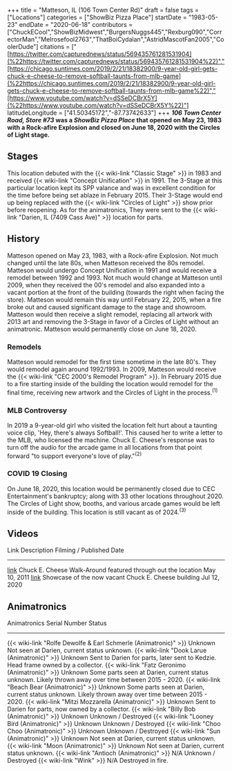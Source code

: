 +++
title = "Matteson, IL (106 Town Center Rd)"
draft = false
tags = ["Locations"]
categories = ["ShowBiz Pizza Place"]
startDate = "1983-05-23"
endDate = "2020-06-18"
contributors = ["ChuckECool","ShowBizMidwest","BurgersNuggs445","Rexburg090","CorrectorMan","Melrosefool2763","ThatBoiCydalan","AstridMascotFan2005","CoolerDude"]
citations = ["[https://twitter.com/capturednews/status/569435761281531904](%22https://twitter.com/capturednews/status/569435761281531904%22)","[https://chicago.suntimes.com/2019/2/21/18382900/9-year-old-girl-gets-chuck-e-cheese-to-remove-softball-taunts-from-mlb-game](%22https://chicago.suntimes.com/2019/2/21/18382900/9-year-old-girl-gets-chuck-e-cheese-to-remove-softball-taunts-from-mlb-game%22)","[https://www.youtube.com/watch?v=dSSeDCBrX5Y](%22https://www.youtube.com/watch?v=dSSeDCBrX5Y%22)"]
latitudeLongitude = ["41.50345172","-87.73742633"]
+++
***106 Town Center Road, Store #73* was a *ShowBiz Pizza Place* that opened on May 23, 1983 with a Rock-afire Explosion and closed on June 18, 2020 with the Circles of Light stage.**

## Stages

This location debuted with the {{< wiki-link "Classic Stage" >}} in 1983 and received {{< wiki-link "Concept Unification" >}} in 1991. The 3-Stage at this particular location kept its SPP valance and was in excellent condition for the time before being set ablaze in February 2015. Their 3-Stage would end up being replaced with the {{< wiki-link "Circles of Light" >}} show prior before reopening. As for the animatronics, They were sent to the {{< wiki-link "Darien, IL (7409 Cass Ave)" >}} location for parts.

## History

Matteson opened on May 23, 1983, with a Rock-afire Explosion. Not much changed until the late 80s, when Matteson received the 80s remodel. Matteson would undergo Concept Unification in 1991 and would receive a remodel between 1992 and 1993. Not much would change at Matteson until 2009, when they received the 00's remodel and also expanded into a vacant portion at the front of the building (towards the right when facing the store). Matteson would remain this way until February 22, 2015, when a fire broke out and caused significant damage to the stage and showroom. Matteson would then receive a slight remodel, replacing all artwork with 2013 art and removing the 3-Stage in favor of a Circles of Light without an animatronic. Matteson would permanently close on June 18, 2020.

### Remodels

Matteson would remodel for the first time sometime in the late 80's. They would remodel again around 1992/1993. In 2009, Matteson would receive the {{< wiki-link "CEC 2000's Remodel Program" >}}. In February 2015 due to a fire starting inside of the building the location would remodel for the final time, receiving new artwork and the Circles of Light in the process.<sup>(1)</sup>

### MLB Controversy

In 2019 a 9-year-old girl who visited the location felt hurt about a taunting voice clip, 'Hey, there's always Softball!'. This caused her to write a letter to the MLB, who licensed the machine. Chuck E. Cheese's response was to turn off the audio for the arcade game in all locations from that point forward "to support everyone's love of play."<sup>(2)</sup>

### COVID 19 Closing

On June 18, 2020, this location would be permanently closed due to CEC Entertainment's bankruptcy; along with 33 other locations throughout 2020. The Circles of Light show, booths, and various arcade games would be left inside of the building. This location is still vacant as of 2024.<sup>(3)</sup>

## Videos

  Link                                                  Description                                                     Filming / Published Date
  ----------------------------------------------------- --------------------------------------------------------------- --------------------------
  [link](https://www.youtube.com/watch?v=Hr8T5Wd6vlk)   Chuck E. Cheese Walk-Around featured through out the location   May 10, 2011
  [link](https://www.youtube.com/watch?v=dSSeDCBrX5Y)   Showcase of the now vacant Chuck E. Cheese building             Jul 12, 2020

## Animatronics

  Animatronics                                                          Serial Number   Status
  --------------------------------------------------------------------- --------------- ------------------------------------------------------------------------------------------------------
  {{< wiki-link "Rolfe Dewolfe & Earl Schmerle (Animatronic)" >}}   Unknown         Not seen at Darien, current status unknown.
  {{< wiki-link "Dook Larue (Animatronic)" >}}                      Unknown         Sent to Darien for parts, later sent to Kedzie. Head frame owned by a collector.
  {{< wiki-link "Fatz Geronimo (Animatronic)" >}}                   Unknown         Some parts seen at Darien, current status unknown. Likely thrown away over time between 2015 - 2020.
  {{< wiki-link "Beach Bear (Animatronic)" >}}                      Unknown         Some parts seen at Darien, current status unknown. Likely thrown away over time between 2015 - 2020.
  {{< wiki-link "Mitzi Mozzarella (Animatronic)" >}}                Unknown         Sent to Darien for parts, now owned by a collector.
  {{< wiki-link "Billy Bob (Animatronic)" >}}                       Unknown         Unknown / Destroyed
  {{< wiki-link "Looney Bird (Animatronic)" >}}                     Unknown         Unknown / Destroyed
  {{< wiki-link "Choo Choo (Animatronic)" >}}                       Unknown         Unknown / Destroyed
  {{< wiki-link "Sun (Animatronic)" >}}                             Unknown         Not seen at Darien, current status unknown.
  {{< wiki-link "Moon (Animatronic)" >}}                            Unknown         Not seen at Darien, current status unknown.
  {{< wiki-link "Antioch (Animatronic)" >}}                         N/A             Unknown / Destroyed
  {{< wiki-link "Wink" >}}                                          N/A             Destroyed in fire.
